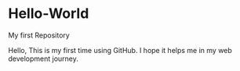 # Hello-World
My first Repository

Hello,
This is my first time using GitHub. I hope it helps me in my web development journey.
